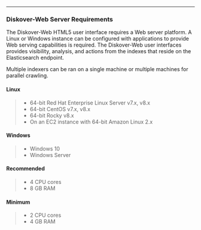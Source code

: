 ___
### Diskover-Web Server Requirements

The Diskover-Web HTML5 user interface requires a Web server platform. A Linux or Windows instance can be configured with applications to provide Web serving capabilities is required. The Diskover-Web user interfaces provides visibility, analysis, and actions from the indexes that reside on the Elasticsearch endpoint.

Multiple indexers can be ran on a single machine or multiple machines for parallel crawling.

#### Linux

>- 64-bit Red Hat Enterprise Linux Server v7.x, v8.x
>- 64-bit CentOS v7.x, v8.x
>- 64-bit Rocky v8.x
>- On an EC2 instance with 64-bit Amazon Linux 2.x

#### Windows

>- Windows 10
>- Windows Server

#### Recommended

>- 4 CPU cores
>- 8 GB RAM

#### Minimum

>- 2 CPU cores
>- 4 GB RAM
